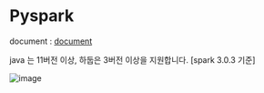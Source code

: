 # Pyspark

document : [document][doclink]

[doclink]: https://spark-korea.github.io/docs/


java 는 11버전 이상, 하둡은 3버전 이상을 지원합니다. [spark 3.0.3 기준]

![image](https://user-images.githubusercontent.com/60685175/154402235-58190eea-e7d1-417d-8a37-cac73a5c7bce.png)
